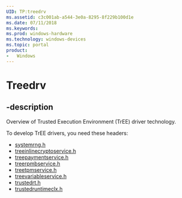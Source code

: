 ```yaml
---
UID: TP:treedrv
ms.assetid: c3c001ab-a544-3e0a-8295-8f229b100d1e
ms.date: 07/11/2018
ms.keywords: 
ms.prod: windows-hardware
ms.technology: windows-devices
ms.topic: portal
product:
-	Windows
---
```


# Treedrv

## -description

Overview of Trusted Execution Environment (TrEE) driver technology.

To develop TrEE drivers, you need these headers:

 * [systemrng.h](..\systemrng\index.md)
 * [treeinlinecryptoservice.h](..\treeinlinecryptoservice\index.md)
 * [treepaymentservice.h](..\treepaymentservice\index.md)
 * [treerpmbservice.h](..\treerpmbservice\index.md)
 * [treetpmservice.h](..\treetpmservice\index.md)
 * [treevariableservice.h](..\treevariableservice\index.md)
 * [trustedrt.h](..\trustedrt\index.md)
 * [trustedruntimeclx.h](..\trustedruntimeclx\index.md)


